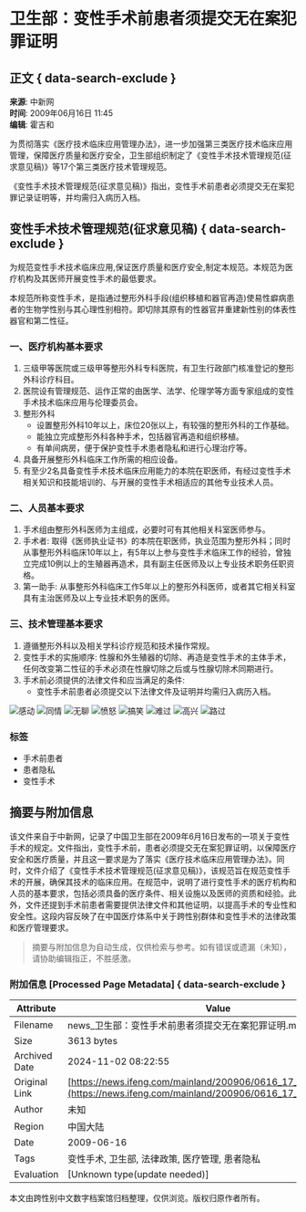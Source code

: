 # 卫生部：变性手术前患者须提交无在案犯罪证明

## 正文 { data-search-exclude }


**来源**: 中新网  
**时间**: 2009年06月16日 11:45  
**编辑**: 霍吉和  

为贯彻落实《医疗技术临床应用管理办法》，进一步加强第三类医疗技术临床应用管理，保障医疗质量和医疗安全，卫生部组织制定了《变性手术技术管理规范(征求意见稿)》等17个第三类医疗技术管理规范。

《变性手术技术管理规范(征求意见稿)》指出，变性手术前患者必须提交无在案犯罪记录证明等，并均需归入病历入档。

## 变性手术技术管理规范(征求意见稿) { data-search-exclude }

为规范变性手术技术临床应用,保证医疗质量和医疗安全,制定本规范。本规范为医疗机构及其医师开展变性手术的最低要求。

本规范所称变性手术，是指通过整形外科手段(组织移植和器官再造)使易性癖病患者的生物学性别与其心理性别相符。即切除其原有的性器官并重建新性别的体表性器官和第二性征。

### 一、医疗机构基本要求

1. 三级甲等医院或三级甲等整形外科专科医院，有卫生行政部门核准登记的整形外科诊疗科目。
2. 医院设有管理规范、运作正常的由医学、法学、伦理学等方面专家组成的变性手术技术临床应用与伦理委员会。
3. 整形外科
   - 设置整形外科10年以上，床位20张以上，有较强的整形外科的工作基础。
   - 能独立完成整形外科各种手术，包括器官再造和组织移植。
   - 有单间病房，便于保护变性手术患者隐私和进行心理治疗等。
4. 具备开展整形外科临床工作所需的相应设备。
5. 有至少2名具备变性手术技术临床应用能力的本院在职医师，有经过变性手术相关知识和技能培训的、与开展的变性手术相适应的其他专业技术人员。

### 二、人员基本要求

1. 手术组由整形外科医师为主组成，必要时可有其他相关科室医师参与。
2. 手术者: 取得《医师执业证书》的本院在职医师，执业范围为整形外科；同时从事整形外科临床10年以上，有5年以上参与变性手术临床工作的经验，曾独立完成10例以上的生殖器再造术，具有副主任医师及以上专业技术职务任职资格。
3. 第一助手: 从事整形外科临床工作5年以上的整形外科医师，或者其它相关科室具有主治医师及以上专业技术职务的医师。

### 三、技术管理基本要求

1. 遵循整形外科以及相关学科诊疗规范和技术操作常规。
2. 变性手术的实施顺序: 性腺和外生殖器的切除、再造是变性手术的主体手术，任何改变第二性征的手术必须在性腺切除之后或与性腺切除术同期进行。
3. 手术前必须提供的法律文件和应当满足的条件:
    - 变性手术前患者必须提交以下法律文件及证明并均需归入病历入档。

![感动](http://img.ifeng.com/tres/appres/images/mood/motion_01.gif)
![同情](http://img.ifeng.com/tres/appres/images/mood/motion_02.gif)
![无聊](http://img.ifeng.com/tres/appres/images/mood/motion_03.gif)
![愤怒](http://img.ifeng.com/tres/appres/images/mood/motion_04.gif)
![搞笑](http://img.ifeng.com/tres/appres/images/mood/motion_05.gif)
![难过](http://img.ifeng.com/tres/appres/images/mood/motion_06.gif)
![高兴](http://img.ifeng.com/tres/appres/images/mood/motion_07.gif)
![路过](http://img.ifeng.com/tres/appres/images/mood/motion_08.gif)

### 标签

- 手术前患者
- 患者隐私
- 变性手术

## 摘要与附加信息

<!-- tcd_abstract -->
该文件来自于中新网，记录了中国卫生部在2009年6月16日发布的一项关于变性手术的规定。文件指出，变性手术前，患者必须提交无在案犯罪证明，以保障医疗安全和医疗质量，并且这一要求是为了落实《医疗技术临床应用管理办法》。同时，文件介绍了《变性手术技术管理规范(征求意见稿)》，该规范旨在规范变性手术的开展，确保其技术的临床应用。在规范中，说明了进行变性手术的医疗机构和人员的基本要求，包括必须具备的医疗条件、相关设施以及医师的资质和经验。此外，文件还提到手术前患者需要提供法律文件和其他证明，以提高手术的专业性和安全性。这段内容反映了在中国医疗体系中关于跨性别群体和变性手术的法律政策和医疗管理要求。
<!-- tcd_abstract_end -->

> 摘要与附加信息为自动生成，仅供检索与参考。如有错误或遗漏（未知），请协助编辑指正，不胜感激。

### 附加信息 [Processed Page Metadata] { data-search-exclude }

| Attribute       | Value                                  |
|-----------------|----------------------------------------|
| Filename        | news_卫生部：变性手术前患者须提交无在案犯罪证明.md                             |
| Size            | 3613 bytes                           |
| Archived Date   | 2024-11-02 08:22:55                             |
| Original Link   | [https://news.ifeng.com/mainland/200906/0616_17_1205012.shtml](https://news.ifeng.com/mainland/200906/0616_17_1205012.shtml)                       |
| Author          | 未知                               |
| Region          | 中国大陆                               |
| Date            | 2009-06-16                                 |
| Tags            | 变性手术, 卫生部, 法律政策, 医疗管理, 患者隐私                                 |
| Evaluation            | [Unknown type(update needed)]                                 |
<!-- tcd_table_end -->

本文由跨性别中文数字档案馆归档整理，仅供浏览。版权归原作者所有。
